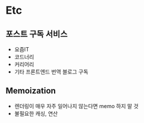 # Etc

## 포스트 구독 서비스

- 요즘IT
- 코드너리
- 커리어리
- 기타 프론트엔드 번역 블로그 구독

## Memoization

- 렌더링이 매우 자주 일어나지 않는다면 memo 하지 말 것
- 불필요한 캐싱, 연산
